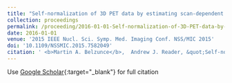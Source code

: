 ```yaml
---
title: "Self-normalization of 3D PET data by estimating scan-dependent effective crystal efficiencies"
collection: proceedings
permalink: /proceeding/2016-01-01-Self-normalization-of-3D-PET-data-by-estimating-scan-dependent-effective-crystal-efficiencies
date: 2016-01-01
venue: '2015 IEEE Nucl. Sci. Symp. Med. Imaging Conf. NSS/MIC 2015'
doi: '10.1109/NSSMIC.2015.7582049'
citation: ' <b>Martin A. Belzunce</b>,  Andrew J. Reader, &quot;Self-normalization of 3D PET data by estimating scan-dependent effective crystal efficiencies.&quot; <i>2015 IEEE Nucl. Sci. Symp. Med. Imaging Conf. NSS/MIC 2015</i>, 2016.'
---
```

Use [Google Scholar](https://scholar.google.com/scholar?q=Self+normalization+of+3D+PET+data+by+estimating+scan+dependent+effective+crystal+efficiencies){:target="_blank"} for full citation